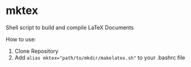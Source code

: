 # mktex

Shell script to build and compile LaTeX Documents

How to use:

1. Clone Repository 
2. Add ```alias mktex="path/to/mkdir/makelatex.sh"``` to your .bashrc file
